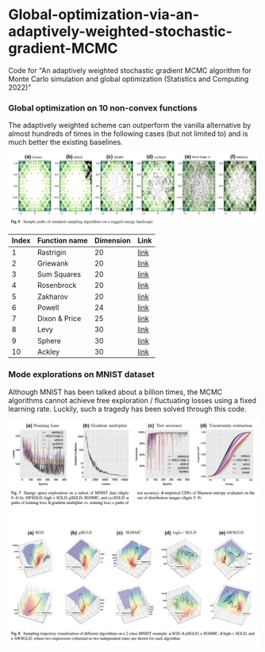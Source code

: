 # Global-optimization-via-an-adaptively-weighted-stochastic-gradient-MCMC
Code for "An adaptively weighted stochastic gradient MCMC algorithm for Monte Carlo simulation and global optimization (Statistics and Computing 2022)"


### Global optimization on 10 non-convex functions

The adaptively weighted scheme can outperform the vanilla alternative by almost hundreds of times in the following cases (but not limited to) and is much better the existing baselines.

<img src="/images/multil-mode_exploration.png" width="800">



| Index | Function name | Dimension  | Link |
| ------------- | ------------- | ------------- | ------------- |
|1 | Rastrigin | 20  | [link](https://en.wikipedia.org/wiki/Rastrigin_function)  |
|2 | Griewank  | 20  | [link](https://www.sfu.ca/~ssurjano/griewank.html)  |
|3 | Sum Squares | 20 | [link](https://en.wikipedia.org/wiki/Sum_of_squares_function) |
|4 | Rosenbrock  | 20 |[link](https://en.wikipedia.org/wiki/Rosenbrock_function)  |
|5 | Zakharov  | 20   |[link](https://www.sfu.ca/~ssurjano/zakharov.html)  |
|6 | Powell | 24 | [link](https://www.sfu.ca/~ssurjano/powell.html) |
|7 | Dixon & Price | 25 | [link](https://www.sfu.ca/~ssurjano/dixonpr.html)  |
|8 | Levy | 30 | [link](https://www.sfu.ca/~ssurjano/levy.html) |
|9 | Sphere | 30 | [link](https://www.sfu.ca/~ssurjano/spheref.html) |
|10 | Ackley | 30 | [link](https://www.sfu.ca/~ssurjano/ackley.html) |

### Mode explorations on MNIST dataset

Although MNIST has been talked about a billion times, the MCMC algorithms cannot achieve free exploration / fluctuating losses using a fixed learning rate. Luckily, such a tragedy has been solved through this code.

<img src="/images/mnist_mode_exploration.png" width="800">

